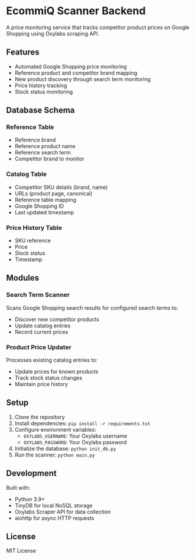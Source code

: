 # EcommiQ Scanner Backend

A price monitoring service that tracks competitor product prices on Google Shopping using Oxylabs scraping API.

## Features

- Automated Google Shopping price monitoring
- Reference product and competitor brand mapping
- New product discovery through search term monitoring
- Price history tracking
- Stock status monitoring

## Database Schema

### Reference Table
- Reference brand
- Reference product name
- Reference search term
- Competitor brand to monitor

### Catalog Table
- Competitor SKU details (brand, name)
- URLs (product page, canonical)
- Reference table mapping
- Google Shopping ID
- Last updated timestamp

### Price History Table
- SKU reference
- Price
- Stock status
- Timestamp

## Modules

### Search Term Scanner
Scans Google Shopping search results for configured search terms to:
- Discover new competitor products
- Update catalog entries
- Record current prices

### Product Price Updater
Processes existing catalog entries to:
- Update prices for known products
- Track stock status changes
- Maintain price history

## Setup

1. Clone the repository
2. Install dependencies: `pip install -r requirements.txt`
3. Configure environment variables:
   - `OXYLABS_USERNAME`: Your Oxylabs username
   - `OXYLABS_PASSWORD`: Your Oxylabs password
4. Initialize the database: `python init_db.py`
5. Run the scanner: `python main.py`

## Development

Built with:
- Python 3.9+
- TinyDB for local NoSQL storage
- Oxylabs Scraper API for data collection
- aiohttp for async HTTP requests

## License

MIT License 